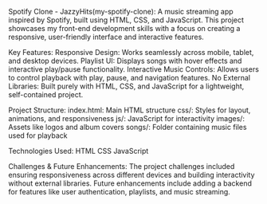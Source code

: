 Spotify Clone - JazzyHits(my-spotify-clone):
A music streaming app inspired by Spotify, built using HTML, CSS, and JavaScript. This project showcases my front-end development skills with a focus on creating a responsive, user-friendly interface and interactive features.

Key Features:
Responsive Design: Works seamlessly across mobile, tablet, and desktop devices.
Playlist UI: Displays songs with hover effects and interactive play/pause functionality.
Interactive Music Controls: Allows users to control playback with play, pause, and navigation features.
No External Libraries: Built purely with HTML, CSS, and JavaScript for a lightweight, self-contained project.

Project Structure:
index.html: Main HTML structure
css/: Styles for layout, animations, and responsiveness
js/: JavaScript for interactivity
images/: Assets like logos and album covers
songs/: Folder containing music files used for playback

Technologies Used:
HTML
CSS
JavaScript

Challenges & Future Enhancements:
The project challenges included ensuring responsiveness across different devices and building interactivity without external libraries. Future enhancements include adding a backend for features like user authentication, playlists, and music streaming.
